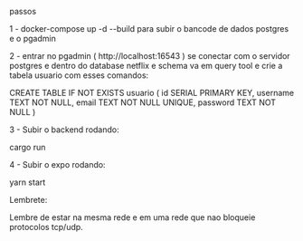 passos

1 - docker-compose up -d --build 
para subir o bancode de dados postgres e o pgadmin

2 - entrar no pgadmin ( http://localhost:16543 ) se conectar com o servidor postgres e dentro do database netflix e schema va em query tool e crie a tabela usuario com esses comandos:

CREATE TABLE IF NOT EXISTS usuario (
    id SERIAL PRIMARY KEY,
    username TEXT NOT NULL,
    email TEXT NOT NULL UNIQUE,
    password TEXT NOT NULL
)

3 - Subir o backend rodando:

cargo run

4 - Subir o expo rodando:

yarn start

Lembrete:

Lembre de estar na mesma rede e em uma rede que nao bloqueie protocolos tcp/udp.